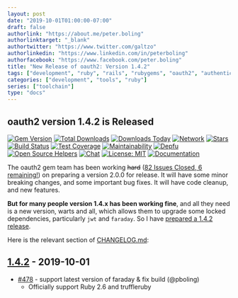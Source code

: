 ```yaml
---
layout: post
date: "2019-10-01T01:00:00-07:00"
draft: false
authorlink: "https://about.me/peter.boling"
authorlinktarget: "_blank"
authortwitter: "https://www.twitter.com/galtzo"
authorlinkedin: "https://www.linkedin.com/in/peterboling"
authorfacebook: "https://www.facebook.com/peter.boling"
title: "New Release of oauth2: Version 1.4.2"
tags: ["development", "ruby", "rails", "rubygems", "oauth2", "authentication"]
categories: ["development", "tools", "ruby"]
series: ["toolchain"]
type: "docs"
---
```

## oauth2 version 1.4.2 is Released

[![Gem Version](http://img.shields.io/gem/v/oauth2.svg)][gem]
[![Total Downloads](https://img.shields.io/gem/dt/oauth2.svg)][gem]
[![Downloads Today](https://img.shields.io/gem/rt/oauth2.svg)][gem]
[![Network](https://img.shields.io/github/forks/oauth-xx/oauth2.svg?style=social)][network]
[![Stars](https://img.shields.io/github/stars/oauth-xx/oauth2.svg?style=social)][stargazers]
[![Build Status](http://img.shields.io/travis/oauth-xx/oauth2.svg)][travis]
[![Test Coverage](https://api.codeclimate.com/v1/badges/688c612528ff90a46955/test_coverage)][codeclimate-coverage]
[![Maintainability](https://api.codeclimate.com/v1/badges/688c612528ff90a46955/maintainability)][codeclimate-maintainability]
[![Depfu](https://badges.depfu.com/badges/6d34dc1ba682bbdf9ae2a97848241743/count.svg)][depfu]
[![Open Source Helpers](https://www.codetriage.com/oauth-xx/oauth2/badges/users.svg)][code-triage]
[![Chat](https://img.shields.io/gitter/room/oauth-xx/oauth2.svg)](https://gitter.im/oauth-xx/oauth2)
[![License: MIT](https://img.shields.io/badge/License-MIT-green.svg)][source-license]
[![Documentation](http://inch-ci.org/github/oauth-xx/oauth2.png)][inch-ci]

[gem]: https://rubygems.org/gems/oauth2
[network]: https://github.com/oauth-xx/oauth2/network
[stargazers]: https://github.com/oauth-xx/oauth2/stargazers
[travis]: http://travis-ci.org/oauth-xx/oauth2
[coveralls]: https://coveralls.io/r/oauth-xx/oauth2
[codeclimate-maintainability]: https://codeclimate.com/github/oauth-xx/oauth2/maintainability
[codeclimate-coverage]: https://codeclimate.com/github/oauth-xx/oauth2/test_coverage
[depfu]: https://depfu.com/github/oauth-xx/oauth2
[source-license]: https://opensource.org/licenses/MIT
[inch-ci]: http://inch-ci.org/github/oauth-xx/oauth2
[code-triage]: https://www.codetriage.com/oauth-xx/oauth2

The oauth2 gem team has been working ~~hard~~ ([82 Issues Closed, 6 remaining!](https://github.com/oauth-xx/oauth2/milestone/1?closed=1)) on preparing a version 2.0.0 for release.  It will have some minor breaking changes, and some important bug fixes.  It will have code cleanup, and new features.

**But for many people version 1.4.x has been working fine**, and all they need is a new version, warts and all, which allows them to upgrade some locked dependencies, particularly `jwt` and `faraday`.  So I have [prepared a 1.4.2 release](https://github.com/oauth-xx/oauth2/milestone/4?closed=1).

Here is the relevant section of [CHANGELOG.md](https://github.com/oauth-xx/oauth2/blob/1-4-stable/CHANGELOG.md#142---2019-10-01):

## [1.4.2] - 2019-10-01

- [#478](https://github.com/oauth-xx/oauth2/pull/478) - support latest version of faraday & fix build (@pboling)
  - Officially support Ruby 2.6 and truffleruby

[1.4.2]: https://github.com/oauth-xx/oauth2/compare/v1.4.1...v1.4.2
